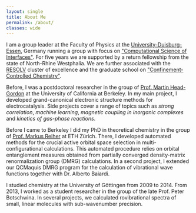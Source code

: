 ```yaml
---
layout: single
title: About Me
permalink: /about/
classes: wide
---
```

I am a group leader at the Faculty of Physics at the [University-Duisburg-Essen](https://www.uni-due.de), Germany running a group with focus on ["Computational Science of Interfaces"](https://www.uni-due.de/physik/stein/). For five years we are supported by a return fellowship from the state of North-Rhine Westphalia. We are further associated with the [RESOLV](https://www.solvation.de) cluster of excellence and the graduate school on ["Confinement-Controlled Chemistry"](http://www.confinement-controlled-chemistry.de).

Before, I was a postdoctoral researcher in the group of [Prof. Martin Head-Gordon](https://mhggroupberkeley.com) at the University of California at Berkeley.
In my main project, I developed grand-canonical electronic structure methods for electrocatalysis.
Side projects cover a range of topics such as *strong correlation*, *machine learning*, *magnetic coupling in inorganic complexes* and *kinetics of gas-phase reactions*.

Before I came to Berkeley I did my PhD in theoretical chemistry in the group of [Prof. Markus Reiher](http://www.reiher.ethz.ch) at ETH Zürich.
There, I developed automated methods for the crucial active orbital space selection in multi-configurational calculations.
This automated procedure relies on orbital entanglement measures obtained from partially converged density-matrix renormalization group (DMRG) calculations.
In a second project, I extended our QCMaquis DMRG program for the calculation of vibrational wave functions together with Dr. Alberto Baiardi.

I studied chemistry at the University of Göttingen from 2009 to 2014.
From 2013, I worked as a student researcher in the group of the late Prof. Peter Botschwina.
In several projects, we calculated rovibrational spectra of small, linear molecules with sub-wavenumber precision.


